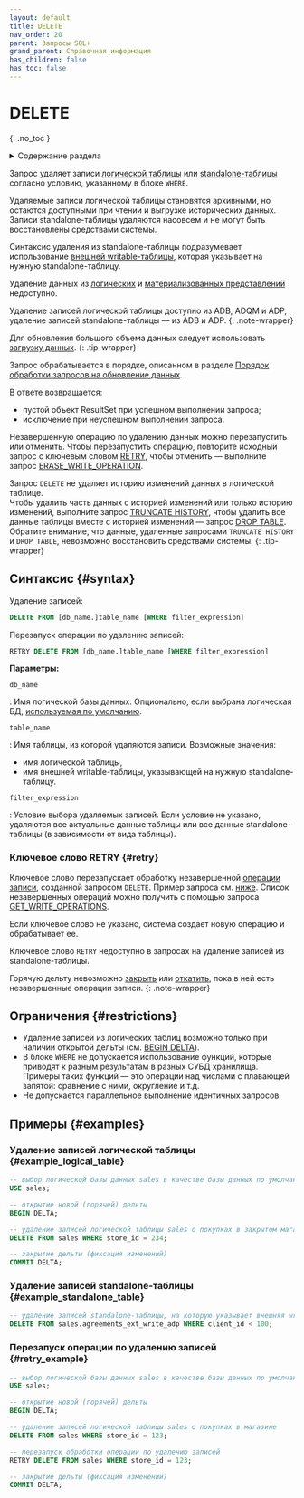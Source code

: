 ```yaml
---
layout: default
title: DELETE
nav_order: 20
parent: Запросы SQL+
grand_parent: Справочная информация
has_children: false
has_toc: false
---
```


# DELETE
{: .no_toc }

<details markdown="block">
  <summary>
    Содержание раздела
  </summary>
  {: .text-delta }
1. TOC
{:toc}
</details>

Запрос удаляет записи [логической таблицы](../../../overview/main_concepts/logical_table/logical_table.md) или
[standalone-таблицы](../../../overview/main_concepts/standalone_table/standalone_table.md) согласно условию, 
указанному в блоке `WHERE`.

Удаляемые записи логической таблицы становятся архивными, но остаются доступными при чтении и выгрузке исторических данных.
Записи standalone-таблицы удаляются насовсем и не могут быть восстановлены средствами системы.

Синтаксис удаления из standalone-таблицы подразумевает использование
[внешней writable-таблицы](../../../overview/main_concepts/external_table/external_table.md#writable_table), которая
указывает на нужную standalone-таблицу.

Удаление данных из [логических](../../../overview/main_concepts/logical_view/logical_view.md)
и [материализованных представлений](../../../overview/main_concepts/materialized_view/materialized_view.md)
недоступно.

Удаление записей логической таблицы доступно из ADB, ADQM и ADP, удаление записей standalone-таблицы — из ADB и ADP.
{: .note-wrapper}

Для обновления большого объема данных следует использовать 
[загрузку данных](../../../working_with_system/data_upload/data_upload.md).
{: .tip-wrapper}

Запрос обрабатывается в порядке, описанном в разделе
[Порядок обработки запросов на обновление данных](../../../overview/interactions/llw_processing/llw_processing.md).

В ответе возвращается:
*   пустой объект ResultSet при успешном выполнении запроса;
*   исключение при неуспешном выполнении запроса.

Незавершенную операцию по удалению данных можно перезапустить или отменить. Чтобы перезапустить операцию,
повторите исходный запрос с ключевым словом [RETRY](#retry),
чтобы отменить — выполните запрос [ERASE_WRITE_OPERATION](../ERASE_WRITE_OPERATION/ERASE_WRITE_OPERATION.md).

Запрос `DELETE` не удаляет историю изменений данных в логической таблице. 
<br>Чтобы удалить часть данных с историей изменений или только историю изменений, выполните запрос [TRUNCATE HISTORY](../TRUNCATE_HISTORY/TRUNCATE_HISTORY.md), 
чтобы удалить все данные таблицы вместе с историей изменений — запрос [DROP TABLE](../DROP_TABLE/DROP_TABLE.md). 
Обратите внимание, что данные, удаленные запросами `TRUNCATE HISTORY` и `DROP TABLE`, невозможно восстановить средствами 
системы. 
{: .tip-wrapper}

## Синтаксис {#syntax}

Удаление записей:
```sql
DELETE FROM [db_name.]table_name [WHERE filter_expression]
```

Перезапуск операции по удалению записей:
```sql
RETRY DELETE FROM [db_name.]table_name [WHERE filter_expression]
```

**Параметры:**

`db_name`

: Имя логической базы данных. Опционально, если выбрана логическая БД,
  [используемая по умолчанию](../../../working_with_system/other_features/default_db_set-up/default_db_set-up.md).

`table_name`

: Имя таблицы, из которой удаляются записи. Возможные значения:
  * имя логической таблицы, 
  * имя внешней writable-таблицы, указывающей на нужную standalone-таблицу.

`filter_expression`

: Условие выбора удаляемых записей. Если условие не указано, удаляются все актуальные данные таблицы или все данные 
  standalone-таблицы (в зависимости от вида таблицы).

### Ключевое слово RETRY {#retry}

Ключевое слово перезапускает обработку незавершенной [операции записи](../../../overview/main_concepts/write_operation/write_operation.md),
созданной запросом `DELETE`. Пример запроса см. [ниже](#retry_example). Список незавершенных операций можно получить
с помощью запроса [GET_WRITE_OPERATIONS](../GET_WRITE_OPERATIONS/GET_WRITE_OPERATIONS.md).

Если ключевое слово не указано, система создает новую операцию и обрабатывает ее.

Ключевое слово `RETRY` недоступно в запросах на удаление записей из standalone-таблицы.

Горячую дельту невозможно [закрыть](../COMMIT_DELTA/COMMIT_DELTA.md) или
[откатить](../ROLLBACK_DELTA/ROLLBACK_DELTA.md), пока в ней есть незавершенные операции записи.
{: .note-wrapper}

## Ограничения {#restrictions}

* Удаление записей из логических таблиц возможно только при наличии открытой дельты (см. [BEGIN DELTA](../BEGIN_DELTA/BEGIN_DELTA.md)).
* В блоке `WHERE` не допускается использование функций, которые приводят к разным результатам в разных СУБД хранилища. 
  Примеры таких функций — это операции над числами с плавающей запятой: сравнение с ними, округление и т.д.
* Не допускается параллельное выполнение идентичных запросов.

## Примеры {#examples}

### Удаление записей логической таблицы {#example_logical_table}

```sql
-- выбор логической базы данных sales в качестве базы данных по умолчанию
USE sales;

-- открытие новой (горячей) дельты
BEGIN DELTA;

-- удаление записей логической таблицы sales о покупках в закрытом магазине
DELETE FROM sales WHERE store_id = 234;

-- закрытие дельты (фиксация изменений)
COMMIT DELTA;
```

### Удаление записей standalone-таблицы {#example_standalone_table}

```sql
-- удаление записей standalone-таблицы, на которую указывает внешняя writable-таблица agreements_ext_write_adp
DELETE FROM sales.agreements_ext_write_adp WHERE client_id < 100;
```

### Перезапуск операции по удалению записей {#retry_example}

```sql
-- выбор логической базы данных sales в качестве базы данных по умолчанию
USE sales;

-- открытие новой (горячей) дельты
BEGIN DELTA;

-- удаление записей логической таблицы sales о покупках в магазине
DELETE FROM sales WHERE store_id = 123;

-- перезапуск обработки операции по удалению записей
RETRY DELETE FROM sales WHERE store_id = 123;

-- закрытие дельты (фиксация изменений)
COMMIT DELTA;
```    